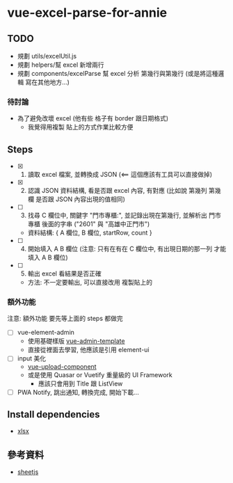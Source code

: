 # vue-excel-parse-for-annie

## TODO

- 規劃 utils/excelUtil.js
- 規劃 helpers/幫 excel 新增兩行
- 規劃 components/excelParse 幫 excel 分析 第幾行與第幾行 (或是將這種邏輯 寫在其他地方...)

### 待討論

- 為了避免改壞 excel (他有些 格子有 border 跟日期格式)
  - 我覺得用複製 貼上的方式作業比較方便

## Steps

- [x] 1. 讀取 excel 檔案, 並轉換成 JSON (<== 這個應該有工具可以直接做掉)
- [x] 2. 認識 JSON 資料結構, 看是否跟 excel 內容, 有對應 (比如說 第幾列 第幾欄 是否跟 JSON 內容出現的值相同)
- [ ] 3. 找尋 C 欄位中, 關鍵字 "門市專櫃:", 並記錄出現在第幾行, 並解析出 門市專櫃 後面的字串 ("2601" 與 "高雄中正門市")
  - 資料結構: { A 欄位, B 欄位, startRow, count }
- [ ] 4. 開始填入 A B 欄位 (注意: 只有在有在 C 欄位中, 有出現日期的那一列 才能填入 A B 欄位)
- [ ] 5. 輸出 excel 看結果是否正確
  - 方法: 不一定要輸出, 可以直接改用 複製貼上的

### 額外功能

注意: 額外功能 要先等上面的 steps 都做完

- [ ] vue-element-admin
  - 使用基礎樣版 [vue-admin-template](https://github.com/PanJiaChen/vue-admin-template)
  - 直接從裡面去學習, 他應該是引用 element-ui
- [ ] input 美化
  - [vue-upload-component](https://github.com/lian-yue/vue-upload-component)
  - 或是使用 Quasar or Vuetify 重量級的 UI Framework
    - 應該只會用到 Title 跟 ListView
- [ ] PWA Notify, 跳出通知, 轉換完成, 開始下載...

## Install dependencies

- [xlsx](https://github.com/SheetJS/sheetjs)

## 參考資料

- [sheetjs](https://github.com/SheetJS/sheetjs)
